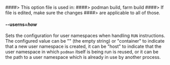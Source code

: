 ####> This option file is used in:
####>   podman build, farm build
####> If file is edited, make sure the changes
####> are applicable to all of those.
#### **--userns**=*how*

Sets the configuration for user namespaces when handling `RUN` instructions.
The configured value can be "" (the empty string) or "container" to indicate that a new user namespace is created, it can be "host" to indicate that the user namespace in which `podman` itself is being run is reused, or it can be the path to a user namespace which is already in use by another process.
